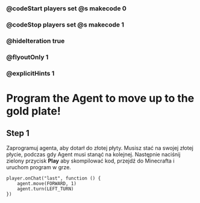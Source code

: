 ### @codeStart players set @s makecode 0
### @codeStop players set @s makecode 1

### @hideIteration true 
### @flyoutOnly 1
### @explicitHints 1


# Program the Agent to move up to the gold plate!

## Step 1
Zaprogramuj agenta, aby dotarł do złotej płyty. Musisz stać na swojej złotej płycie, podczas gdy Agent musi stanąć na kolejnej. Następnie naciśnij zielony przycisk **Play** aby skompilować kod, przejdź do Minecrafta i uruchom program w grze.


```ghost
player.onChat("last", function () {
    agent.move(FORWARD, 1)
    agent.turn(LEFT_TURN)
})
```
